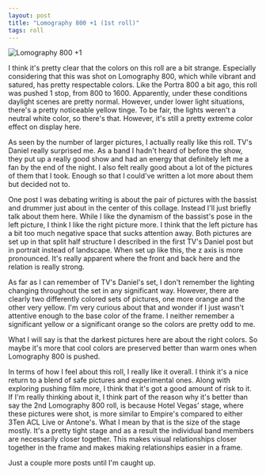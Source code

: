 ```yaml
---
layout: post
title: "Lomography 800 +1 (1st roll)"
tags: roll
---
```


![Lomography 800 +1](/assets/rolls/Lomography800+1-1.jpg)

I think it's pretty clear that the colors on this roll are a bit strange. Especially considering that this was shot on Lomography 800, which while vibrant and satured, has pretty respectable colors. Like the Portra 800 a bit ago, this roll was pushed 1 stop, from 800 to 1600. Apparently, under these conditions daylight scenes are pretty normal. However, under lower light situations, there's a pretty noticeable yellow tinge. To be fair, the lights weren't a neutral white color, so there's that. However, it's still a pretty extreme color effect on display here.

As seen by the number of larger pictures, I actually really like this roll. TV's Daniel really surprised me. As a band I hadn't heard of before the show, they put up a really good show and had an energy that definitely left me a fan by the end of the night. I also felt really good about a lot of the pictures of them that I took. Enough so that I could've written a lot more about them but decided not to.

One post I was debating writing is about the pair of pictures with the bassist and drummer just about in the center of this collage. Instead I'll just briefly talk about them here. While I like the dynamism of the bassist's pose in the left picture, I think I like the right picture more. I think that the left picture has a bit too much negative space that sucks attention away. Both pictures are set up in that split half structure I described in the first TV's Daniel post but in portrait instead of landscape. When set up like this, the z axis is more pronounced. It's really apparent where the front and back here and the relation is really strong.

As far as I can remember of TV's Daniel's set, I don't remember the lighting changing throughout the set in any significant way. However, there are clearly two differently colored sets of pictures, one more orange and the other very yellow. I'm very curious about that and wonder if I just wasn't attentive enough to the base color of the frame. I neither remember a significant yellow or a significant orange so the colors are pretty odd to me.

What I will say is that the darkest pictures here are about the right colors. So maybe it's more that cool colors are preserved better than warm ones when Lomography 800 is pushed.

In terms of how I feel about this roll, I really like it overall. I think it's a nice return to a blend of safe pictures and experimental ones. Along with exploring pushing film more, I think that it's got a good amount of risk to it. If I'm really thinking about it, I think part of the reason why it's better than say the 2nd Lomography 800 roll, is because Hotel Vegas' stage, where these pictures were shot, is more similar to Empire's compared to either 3Ten ACL Live or Antone's. What I mean by that is the size of the stage mostly. It's a pretty tight stage and as a result the individual band members are necessarily closer together. This makes visual relationships closer together in the frame and makes making relationships easier in a frame.

Just a couple more posts until I'm caught up.
